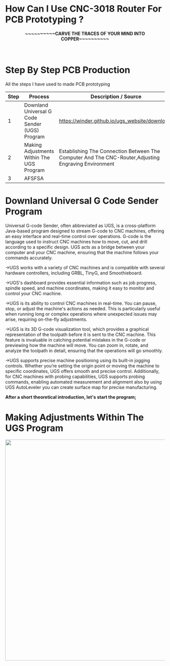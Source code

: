 # How Can I Use CNC-3018 Router For PCB Prototyping ?
<p align="center">
<b> ~~~~~~~~~~CARVE THE TRACES OF YOUR MIND INTO COPPER~~~~~~~~~~
</b><br>
<br><br>

# Step By Step PCB Production 

All the steps I have used to made PCB prototyping
  
Step |     Process  | Description / Source    |
|--|--------------|--------------------|
|1 |  Downland Universal G Code Sender (UGS) Program | https://winder.github.io/ugs_website/download/
|2 |  Making Adjustments Within The UGS Program      | Establishing The Connection Between The Computer And The CNC-Router,Adjusting Engraving Environment
|3 |AFSFSA

# Downland Universal G Code Sender Program
Universal G-code Sender, often abbreviated as UGS, is a cross-platform Java-based program designed to stream G-code to CNC machines, offering an easy interface and real-time control over operations. G-code is the language used to instruct CNC machines how to move, cut, and drill according to a specific design. UGS acts as a bridge between your computer and your CNC machine, ensuring that the machine follows your commands accurately.

->UGS works with a variety of CNC machines and is compatible with several hardware controllers, including GRBL, TinyG, and Smoothieboard.

->UGS's dashboard provides essential information such as job progress, spindle speed, and machine coordinates, making it easy to monitor and control your CNC machine.

->UGS is its ability to control CNC machines in real-time. You can pause, stop, or adjust the machine's actions as needed. This is particularly useful when running long or complex operations where unexpected issues may arise, requiring on-the-fly adjustments.

->UGS is its 3D G-code visualization tool, which provides a graphical representation of the toolpath before it is sent to the CNC machine. This feature is invaluable in catching potential mistakes in the G-code or previewing how the machine will move. You can zoom in, rotate, and analyze the toolpath in detail, ensuring that the operations will go smoothly.

->UGS supports precise machine positioning using its built-in jogging controls. Whether you’re setting the origin point or moving the machine to specific coordinates, UGS offers smooth and precise control. Additionally, for CNC machines with probing capabilities, UGS supports probing commands, enabling automated measurement and alignment also by using UGS AutoLeveler you can create surface map for precise manufacturing.

<b> After a short theoretical introduction, let's start the program;
</b><br>

# Making Adjustments Within The UGS Program 
<p align="center">
<img src="" width="700"/>



































